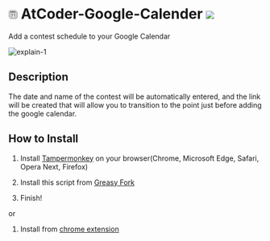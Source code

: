 # <img src="src/images/128icon.png" width=3.6%> AtCoder-Google-Calender <img src="https://calendar.google.com/googlecalendar/images/favicon.ico">

Add a contest schedule to your Google Calendar

![explain-1](https://user-images.githubusercontent.com/56141035/66174037-45110a80-e68e-11e9-834f-18df9ca37c24.png)


## Description
The date and name of the contest will be automatically entered, and the link will be created that will allow you to transition to the point just before adding the google calendar.



## How to Install
1. Install [Tampermonkey](https://www.tampermonkey.net) on your browser(Chrome, Microsoft Edge, Safari, Opera Next, Firefox)

2. Install this script from [Greasy Fork](https://greasyfork.org/ja/scripts/390758-atcoder-googlecalender)

3. Finish!

or

1. Install from [chrome extension](https://chrome.google.com/webstore/detail/atcoder-calendar/dokfhaljgioiaeappgnmibgoipegbldf)
